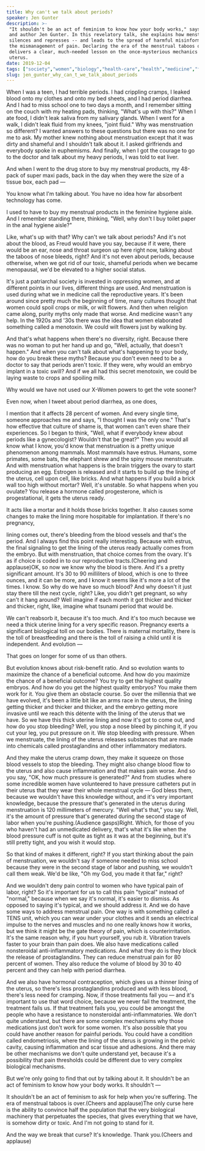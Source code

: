 ```yaml
---
title: Why can't we talk about periods?
speaker: Jen Gunter
description: >-
 "It shouldn't be an act of feminism to know how your body works," says gynecologist
 and author Jen Gunter. In this revelatory talk, she explains how menstrual shame
 silences and represses -- and leads to the spread of harmful misinformation and
 the mismanagement of pain. Declaring the era of the menstrual taboos over, she
 delivers a clear, much-needed lesson on the once-mysterious mechanics of the
 uterus.
date: 2019-12-04
tags: ["society","women","biology","health-care","health","medicine","feminism","science","human-body","social-change","public-health","sex"]
slug: jen_gunter_why_can_t_we_talk_about_periods
---
```


When I was a teen, I had terrible periods. I had crippling cramps, I leaked blood onto my
clothes and onto my bed sheets, and I had period diarrhea. And I had to miss school one to
two days a month, and I remember sitting on the couch with my heating pads, thinking,
"What's up with this?" When I ate food, I didn't leak saliva from my salivary glands. When
I went for a walk, I didn't leak fluid from my knees, "joint fluid." Why was menstruation
so different? I wanted answers to these questions but there was no one for me to ask. My
mother knew nothing about menstruation except that it was dirty and shameful and I
shouldn't talk about it. I asked girlfriends and everybody spoke in euphemisms. And
finally, when I got the courage to go to the doctor and talk about my heavy periods, I was
told to eat liver.

And when I went to the drug store to buy my menstrual products, my 48-pack of super maxi
pads, back in the day when they were the size of a tissue box, each pad
—

You know what I'm talking about. You have no idea how far absorbent technology has
come.

I used to have to buy my menstrual products in the feminine hygiene aisle. And I remember
standing there, thinking, "Well, why don't I buy toilet paper in the anal hygiene
aisle?"

Like, what's up with that? Why can't we talk about periods? And it's not about the blood,
as Freud would have you say, because if it were, there would be an ear, nose and throat
surgeon up here right now, talking about the taboos of nose bleeds, right? And it's not
even about periods, because otherwise, when we got rid of our toxic, shameful periods when
we became menopausal, we'd be elevated to a higher social status.

It's just a patriarchal society is invested in oppressing women, and at different points
in our lives, different things are used. And menstruation is used during what we in
medicine call the reproductive years. It's been around since pretty much the beginning of
time, many cultures thought that women could spoil crops or milk, or wilt flowers. And
then when religion came along, purity myths only made that worse. And medicine wasn't any
help. In the 1920s and '30s there was the idea that women elaborated something called a
menotoxin. We could wilt flowers just by walking by.

And that's what happens when there's no diversity, right. Because there was no woman to
put her hand up and go, "Well, actually, that doesn't happen." And when you can't talk
about what's happening to your body, how do you break these myths? Because you don't even
need to be a doctor to say that periods aren't toxic. If they were, why would an embryo
implant in a toxic swill? And if we all had this secret menotoxin, we could be laying
waste to crops and spoiling milk.

Why would we have not used our X-Women powers to get the vote sooner?

Even now, when I tweet about period diarrhea, as one does,

I mention that it affects 28 percent of women. And every single time, someone approaches
me and says, "I thought I was the only one." That's how effective that culture of shame
is, that women can't even share their experiences. So I began to think, "Well, what if
everybody knew about periods like a gynecologist? Wouldn't that be great?" Then you would
all know what I know, you'd know that menstruation is a pretty unique phenomenon among
mammals. Most mammals have estrus. Humans, some primates, some bats, the elephant shrew
and the spiny mouse menstruate. And with menstruation what happens is the brain triggers
the ovary to start producing an egg. Estrogen is released and it starts to build up the
lining of the uterus, cell upon cell, like bricks. And what happens if you build a brick
wall too high without mortar? Well, it's unstable. So what happens when you ovulate? You
release a hormone called progesterone, which is progestational, it gets the uterus
ready.

It acts like a mortar and it holds those bricks together. It also causes some changes to
make the lining more hospitable for implantation. If there's no pregnancy,

lining comes out, there's bleeding from the blood vessels and that's the period. And I
always find this point really interesting. Because with estrus, the final signaling to get
the lining of the uterus ready actually comes from the embryo. But with menstruation, that
choice comes from the ovary. It's as if choice is coded in to our reproductive
tracts.(Cheering and applause)OK, so now we know why the blood is there. And it's a pretty
significant amount. It's 30 to 90 milliliters of blood, which is one to three ounces, and
it can be more, and I know it seems like it's more a lot of the times. I know. So why do
we have so much blood? And why doesn't it just stay there till the next cycle, right?
Like, you didn't get pregnant, so why can't it hang around? Well imagine if each month it
got thicker and thicker and thicker, right, like, imagine what tsunami period that would
be.

We can't reabsorb it, because it's too much. And it's too much because we need a thick
uterine lining for a very specific reason. Pregnancy exerts a significant biological toll
on our bodies. There is maternal mortality, there is the toll of breastfeeding and there
is the toll of raising a child until it is independent. And evolution —

That goes on longer for some of us than others.

But evolution knows about risk-benefit ratio. And so evolution wants to maximize the
chance of a beneficial outcome. And how do you maximize the chance of a beneficial
outcome? You try to get the highest quality embryos. And how do you get the highest
quality embryos? You make them work for it. You give them an obstacle course. So over the
millennia that we have evolved, it's been a little bit like an arms race in the uterus,
the lining getting thicker and thicker and thicker, and the embryo getting more invasive
until we reach this détente with the lining of the uterus that we have. So we have this
thick uterine lining and now it's got to come out, and how do you stop bleeding? Well, you
stop a nose bleed by pinching it, if you cut your leg, you put pressure on it. We stop
bleeding with pressure. When we menstruate, the lining of the uterus releases substances
that are made into chemicals called prostaglandins and other inflammatory
mediators.

And they make the uterus cramp down, they make it squeeze on those blood vessels to stop
the bleeding. They might also change blood flow to the uterus and also cause inflammation
and that makes pain worse. And so you say, "OK, how much pressure is generated?" And from
studies where some incredible women have volunteered to have pressure catheters put in
their uterus that they wear their whole menstrual cycle — God bless them, because we
wouldn't have this knowledge without, and it's very important knowledge, because the
pressure that's generated in the uterus during menstruation is 120 millimeters of mercury.
"Well what's that," you say. Well, it's the amount of pressure that's generated during the
second stage of labor when you're pushing.(Audience gasps)Right. Which, for those of you
who haven't had an unmedicated delivery, that's what it's like when the blood pressure
cuff is not quite as tight as it was at the beginning, but it's still pretty tight, and
you wish it would stop.

So that kind of makes it different, right? If you start thinking about the pain of
menstruation, we wouldn't say if someone needed to miss school because they were in the
second stage of labor and pushing, we wouldn't call them weak. We'd be like, "Oh my God,
you made it that far," right?

And we wouldn't deny pain control to women who have typical pain of labor, right? So it's
important for us to call this pain "typical" instead of "normal," because when we say it's
normal, it's easier to dismiss. As opposed to saying it's typical, and we should address
it. And we do have some ways to address menstrual pain. One way is with something called a
TENS unit, which you can wear under your clothes and it sends an electrical impulse to the
nerves and muscles and no one really knows how it works, but we think it might be the gate
theory of pain, which is counterirritation. It's the same reason why, if you hurt
yourself, you rub it. Vibration travels faster to your brain than pain does. We also have
medications called nonsteroidal anti-inflammatory medications. And what they do is they
block the release of prostaglandins. They can reduce menstrual pain for 80 percent of
women. They also reduce the volume of blood by 30 to 40 percent and they can help with
period diarrhea.

And we also have hormonal contraception, which gives us a thinner lining of the uterus, so
there's less prostaglandins produced and with less blood, there's less need for
cramping. Now, if those treatments fail you — and it's important to use that word choice,
because we never fail the treatment, the treatment fails us. If that treatment fails you,
you could be amongst the people who have a resistance to nonsteroidal anti-inflammatories.
We don't quite understand, but there are some complex mechanisms why those medications
just don't work for some women. It's also possible that you could have another reason for
painful periods. You could have a condition called endometriosis, where the lining of the
uterus is growing in the pelvic cavity, causing inflammation and scar tissue and
adhesions. And there may be other mechanisms we don't quite understand yet, because it's a
possibility that pain thresholds could be different due to very complex biological
mechanisms.

But we're only going to find that out by talking about it. It shouldn't be an act of
feminism to know how your body works. It shouldn't —

It shouldn't be an act of feminism to ask for help when you're suffering. The era of
menstrual taboos is over.(Cheers and applause)The only curse here is the ability to
convince half the population that the very biological machinery that perpetuates the
species, that gives everything that we have, is somehow dirty or toxic. And I'm not going
to stand for it.

And the way we break that curse? It's knowledge. Thank you.(Cheers and applause)

<!--
ad_duration=3.33
comment_count=30
event="TEDWomen 2019"
external_start_time=0
has_talk_citation=1
intro_duration=11.82
is_subtitle_required="False"
is_talk_featured="True"
language="en"
language_swap="False"
native_language="en"
number_of_related_talks=6
number_of_speakers=1
number_of_subtitled_videos=23
number_of_tags=12
number_of_talk_download_languages=23
number_of_talk_more_resources=1
number_of_talk_recommendations=1
number_of_talks_take_actions=0
post_ad_duration=0.83
published_timestamp="2020-01-17 15:59:00"
recording_date="2019-12-04"
speaker_description="OB/GYN, pain medicine physician"
speaker_is_published=1
speaker_name="Jen Gunter"
talk_name="Why can't we talk about periods?"
talk_recommendations_blurb="More resources curated by Jen Gunter"
talks_tags=["society","women","biology","health-care","health","medicine","feminism","science","human-body","social-change","public-health","sex"]
talks_take_action=[]
url_audio="https://download.ted.com/talks/JenGunter_2019W.mp3?apikey=acme-roadrunner"
url_photo_speaker="https://pe.tedcdn.com/images/ted/f725b20f0ae16bd06cc35a621fff98dfbdfe0647_254x191.jpg"
url_photo_talk="https://s3.amazonaws.com/talkstar-photos/uploads/fc447675-86bb-4338-98f7-36eecff7c80a/JenGunter_2019W-embed.jpg"
url_webpage="https://www.ted.com/talks/jen_gunter_why_can_t_we_talk_about_periods"
video_type_name="TED Stage Talk"
-->